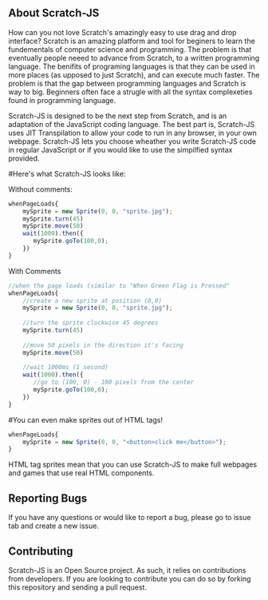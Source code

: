 ## About Scratch-JS
How can you not love Scratch's amazingly easy to use drag and drop interface? Scratch is an amazing platform and tool for beginers to learn the fundementals of computer science and programming. The problem is that eventually people neeed to advance from Scratch, to a written programming language. The benifits of programing languages is that they can be used in more places (as upposed to just Scratch), and can execute much faster. The problem is that the gap between programming languages and Scratch is way to big. Beginners often face a strugle with all the syntax complexeties found in programming language.

Scratch-JS is designed to be the next step from Scratch, and is an adaptation of the JavaScript coding language. The best part is, Scratch-JS uses JIT Transpilation to allow your code to run in any browser, in your own webpage. Scratch-JS lets you choose wheather you write Scratch-JS code in regular JavaScript or if you would like to use the simpilfied syntax provided. 

#Here's what Scratch-JS looks like:

Without comments:
```javascript
whenPageLoads{
    mySprite = new Sprite(0, 0, "sprite.jpg");
    mySprite.turn(45)
    mySprite.move(50)
    wait(1000).then({
       mySprite.goTo(100,0); 
    })
}
```

With Comments
```javascript
//when the page loads (similar to "When Green Flag is Pressed"
whenPageLoads{
    //create a new sprite at position (0,0)
    mySprite = new Sprite(0, 0, "sprite.jpg");
    
    //turn the sprite clockwise 45 degrees
    mySprite.turn(45)
    
    //move 50 pixels in the direction it's facing
    mySprite.move(50)
    
    //wait 1000ms (1 second)
    wait(1000).then({
       //go to (100, 0) - 100 pixels from the center
       mySprite.goTo(100,0); 
    })
}
```

#You can even make sprites out of HTML tags!
```javascript
whenPageLoads{
    mySprite = new Sprite(0, 0, "<button>click me</button>");
}
```
HTML tag sprites mean that you can use Scratch-JS to make full webpages and games that use real HTML components.

## Reporting Bugs

  If you have any questions or would like to report a bug, please go to issue tab and create a new issue.

## Contributing

Scratch-JS is an Open Source project. As such, it relies on contributions from developers. If you are looking to contribute you can do so by forking this repository and sending a pull request.
